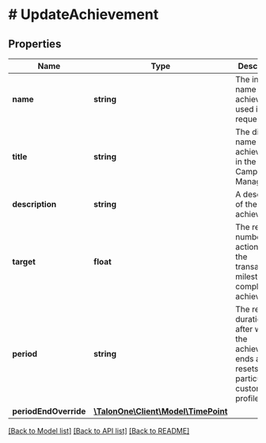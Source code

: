 # # UpdateAchievement

## Properties

Name | Type | Description | Notes
------------ | ------------- | ------------- | -------------
**name** | **string** | The internal name of the achievement used in API requests. | [optional] 
**title** | **string** | The display name for the achievement in the Campaign Manager. | [optional] 
**description** | **string** | A description of the achievement. | [optional] 
**target** | **float** | The required number of actions or the transactional milestone to complete the achievement. | [optional] 
**period** | **string** | The relative duration after which the achievement ends and resets for a particular customer profile. | [optional] 
**periodEndOverride** | [**\TalonOne\Client\Model\TimePoint**](TimePoint.md) |  | [optional] 

[[Back to Model list]](../../README.md#documentation-for-models) [[Back to API list]](../../README.md#documentation-for-api-endpoints) [[Back to README]](../../README.md)


